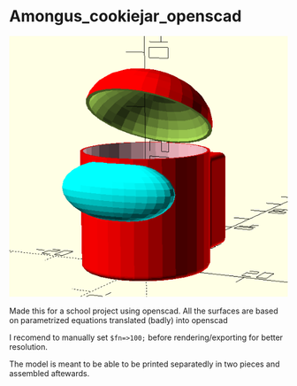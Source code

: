 # Amongus_cookiejar_openscad
![alt text](https://github.com/Y0z64/amongus_cookiejar_openscad/blob/master/assets/whole_model.png?raw=true)

Made this for a school project using openscad.
All the surfaces are based on parametrized equations translated (badly) into openscad

I recomend to manually set ```$fn=>100;``` before rendering/exporting for better resolution.

The model is meant to be able to be printed separatedly in two pieces and assembled aftewards.
